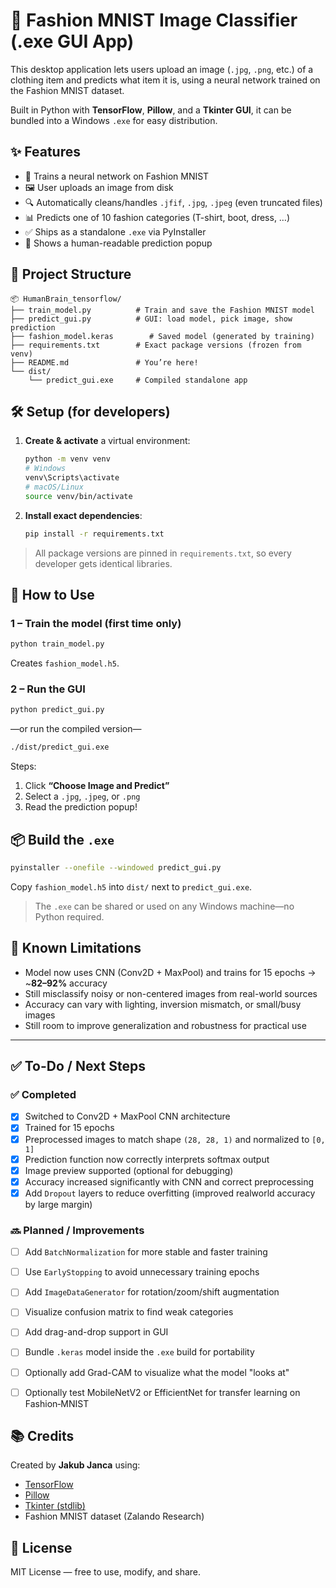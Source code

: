 # 🧠 Fashion MNIST Image Classifier (.exe GUI App)

This desktop application lets users upload an image (`.jpg`, `.png`, etc.) of a clothing item and predicts what item it is, using a neural network trained on the Fashion MNIST dataset.

Built in Python with **TensorFlow**, **Pillow**, and a **Tkinter GUI**, it can be bundled into a Windows `.exe` for easy distribution.

## ✨ Features
- 🧠 Trains a neural network on Fashion MNIST  
- 🖼 User uploads an image from disk  
- 🔍 Automatically cleans/handles `.jfif`, `.jpg`, `.jpeg` (even truncated files)  
- 📊 Predicts one of 10 fashion categories (T-shirt, boot, dress, …)  
- ✅ Ships as a standalone `.exe` via PyInstaller  
- 🧪 Shows a human-readable prediction popup  

## 📁 Project Structure
```
📦 HumanBrain_tensorflow/
├── train_model.py          # Train and save the Fashion MNIST model
├── predict_gui.py          # GUI: load model, pick image, show prediction
├── fashion_model.keras        # Saved model (generated by training)
├── requirements.txt        # Exact package versions (frozen from venv)
├── README.md               # You’re here!
└── dist/
    └── predict_gui.exe     # Compiled standalone app
```

## 🛠 Setup (for developers)

1. **Create & activate** a virtual environment:
   ```bash
   python -m venv venv
   # Windows
   venv\Scripts\activate
   # macOS/Linux
   source venv/bin/activate
   ```

2. **Install exact dependencies**:
   ```bash
   pip install -r requirements.txt
   ```

> All package versions are pinned in `requirements.txt`, so every developer gets identical libraries.

## 🚀 How to Use

### 1 – Train the model (first time only)
```bash
python train_model.py
```
Creates `fashion_model.h5`.

### 2 – Run the GUI
```bash
python predict_gui.py
```
—or run the compiled version—
```bash
./dist/predict_gui.exe
```
Steps:
1. Click **“Choose Image and Predict”**  
2. Select a `.jpg`, `.jpeg`, or `.png`  
3. Read the prediction popup!

## 📦 Build the `.exe`
```bash
pyinstaller --onefile --windowed predict_gui.py
```
Copy `fashion_model.h5` into `dist/` next to `predict_gui.exe`.

> The `.exe` can be shared or used on any Windows machine—no Python required.

## 🧪 Known Limitations
- Model now uses CNN (Conv2D + MaxPool) and trains for 15 epochs → ~**82–92%** accuracy  
- Still misclassify noisy or non-centered images from real-world sources  
- Accuracy can vary with lighting, inversion mismatch, or small/busy images  
- Still room to improve generalization and robustness for practical use

---

## ✅ To-Do / Next Steps

### ✅ Completed
- [x] Switched to Conv2D + MaxPool CNN architecture  
- [x] Trained for 15 epochs  
- [x] Preprocessed images to match shape `(28, 28, 1)` and normalized to `[0, 1]`  
- [x] Prediction function now correctly interprets softmax output  
- [x] Image preview supported (optional for debugging)  
- [x] Accuracy increased significantly with CNN and correct preprocessing 
- [x] Add `Dropout` layers to reduce overfitting (improved realworld accuracy by large margin)

### 🔜 Planned / Improvements 
- [ ] Add `BatchNormalization` for more stable and faster training  
- [ ] Use `EarlyStopping` to avoid unnecessary training epochs  
- [ ] Add `ImageDataGenerator` for rotation/zoom/shift augmentation  
- [ ] Visualize confusion matrix to find weak categories  
- [ ] Add drag-and-drop support in GUI  
- [ ] Bundle `.keras` model inside the `.exe` build for portability  
- [ ] Optionally add Grad-CAM to visualize what the model "looks at"  
- [ ] Optionally test MobileNetV2 or EfficientNet for transfer learning on Fashion‑MNIST  


## 📚 Credits
Created by **Jakub Janca** using:
- [TensorFlow](https://www.tensorflow.org/)  
- [Pillow](https://python-pillow.org/)  
- [Tkinter (stdlib)](https://docs.python.org/3/library/tkinter.html)  
- Fashion MNIST dataset (Zalando Research)  

## 📄 License
MIT License — free to use, modify, and share.